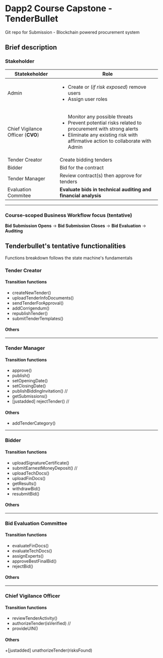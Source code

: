 # Dapp2 Course Capstone - TenderBullet
Git repo for Submission  - Blockchain powered procurement system 

## Brief description 
### Stakeholder 
| Statekeholder |  Role | 
|---------------|-------|
| Admin | <ul> <li> Create or (*if risk exposed*) remove users </li> <li> Assign user roles </li> </ul> | 
| Chief Vigilance Officer (__CVO__) | <ul></li> Monitor any possible threats</li> <li>Prevent potential risks related to procurement with strong alerts</li> <li>Eliminate any existing risk with affirmative action to collaborate with Admin</li></ul>
| Tender Creator | Create bidding tenders | 
| Bidder | Bid for the contract |
| Tender Manager | Review contract(s) then approve for tenders | 
| Evaluation Commitee | **Evaluate bids in technical auditing and financial analysis**

---

### Course-scoped Business Workflow focus **(tentative)**
__Bid Submission Opens__ ->  __Bid Submission Closes__
 ->  __Bid Evaluation__  ->  __Auditing__


## Tenderbullet's tentative functionalities  
Functions breakdown follows the state machine's fundamentals

### Tender Creator

#### Transition functions 
+ createNewTender()
+ uploadTenderInfoDocuments()
+ sendTenderForApproval()
+ addCorrigendum()
+ republishTender()
+ submitTenderTemplates()

#### Others 
---
### Tender Manager

#### Transition functions 
+ approve()
+ publish()
+ setOpeningDate()
+ setClosingDate()
+ publishBiddingInvitation() //
+ getSubmissions()
+ [justadded] rejectTender() //

#### Others 
+ addTenderCategory()

---

### Bidder

#### Transition functions 
+ uploadSignatureCertificate()
+ submitEarnestMoneyDeposit() //
+ uploadTechDocs()
+ uploadFinDocs()
+ getResults()
+ withdrawBid()
+ resubmitBid()

#### Others 
---
### Bid Evaluation Committee

#### Transition functions 
+ evaluateFinDocs()
+ evaluateTechDocs()
+ assignExperts()
+ approveBestFinalBid()
+ rejectBid()

#### Others 
---
### Chief Vigilance Officer

#### Transition functions 
+ reviewTenderActivity()
+ authorizeTender(isVerified) //
+ provideUIN()

#### Others 
+[justadded] unathorizeTender(risksFound)